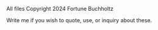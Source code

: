 All files Copyright 2024 Fortune Buchholtz

Write me if you wish to quote, use, or inquiry about these.
